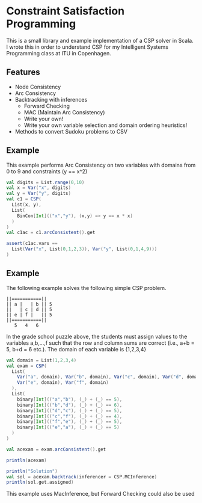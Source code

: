 # Constraint Satisfaction Programming
This is a small library and example implementation of a CSP solver in Scala.
I wrote this in order to understand CSP for my Intelligent Systems Programming
class at ITU in Copenhagen.

## Features
- Node Consistency
- Arc Consistency
- Backtracking with inferences
    - Forward Checking
    - MAC (Maintain Arc Consistency)
    - Write your own!
    - Write your own variable selection and domain ordering heuristics!
- Methods to convert Sudoku problems to CSV

## Example
This example performs Arc Consistency on two variables with domains from 0 to 9
and constraints (y == x^2)
```scala
val digits = List.range(0,10)
val x = Var("x", digits)
val y = Var("y", digits)
val c1 = CSP(
  List(x, y),
  List(
    BinCon[Int](("x","y"), (x,y) => y == x * x)
  )
)
val c1ac = c1.arcConsistent().get

assert(c1ac.vars ==
  List(Var("x", List(0,1,2,3)), Var("y", List(0,1,4,9)))
)
```

## Example
The following example solves the following simple CSP problem.


    ||===========||
    || a |   | b || 5
    ||   | c | d || 5
    || e | f |   || 5
    ||===========||
       5   4   6    

In the grade school puzzle above, the students must assign values to the variables
a,b,...,f such that the row and column sums are correct (i.e., a+b = 5, b+d = 6
etc.). The domain of each variable is {1,2,3,4}

```scala
val domain = List(1,2,3,4)
val exam = CSP(
  List(
    Var("a", domain), Var("b", domain), Var("c", domain), Var("d", domain),
    Var("e", domain), Var("f", domain)
  ),
  List(
    binary[Int](("a","b"), (_) + (_) == 5),
    binary[Int](("b","d"), (_) + (_) == 6),
    binary[Int](("d","c"), (_) + (_) == 5),
    binary[Int](("c","f"), (_) + (_) == 4),
    binary[Int](("f","e"), (_) + (_) == 5),
    binary[Int](("e","a"), (_) + (_) == 5)
  )
)

val acexam = exam.arcConsistent().get

println(acexam)

println("Solution")
val sol = acexam.backtrack(inferencer = CSP.MCInference)
println(sol.get.assigned)
```

This example uses MacInference, but Forward Checking could also be used